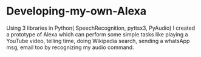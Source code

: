 # Developing-my-own-Alexa
Using 3 libraries in Python( SpeechRecognition, pyttsx3, PyAudio) I created a prototype of Alexa which can perform some simple tasks like playing a YouTube video, telling time, doing Wikipedia search, sending a whatsApp msg, email too by recognizing my audio command.
